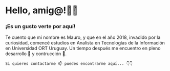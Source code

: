 # Hello, amig@!👋😁

### ¡Es un gusto verte por aquí!
Te cuento que mi nombre es Mauro, y que en el año 2018, invadido por la curiosidad, comencé estudios en Analista en Tecnologías de la Información en Universidad ORT Uruguay. Un tiempo después me encuentro en pleno desarrollo 🌱 y contrucción 🚧.

~~~
Si quieres contactarme 📫 puedes encontrarme aquí... 👇👇
~~~
<!---
[Instagram](https://www.instagram.com/marrietapo/)

[LinkedIn](https://www.linkedin.com/in/mauro-arrieta-7a57b71a8/)
--->



<!---
marrietap/marrietap is a ✨ special ✨ repository because its `README.md` (this file) appears on your GitHub profile.
You can click the Preview link to take a look at your changes.
--->
